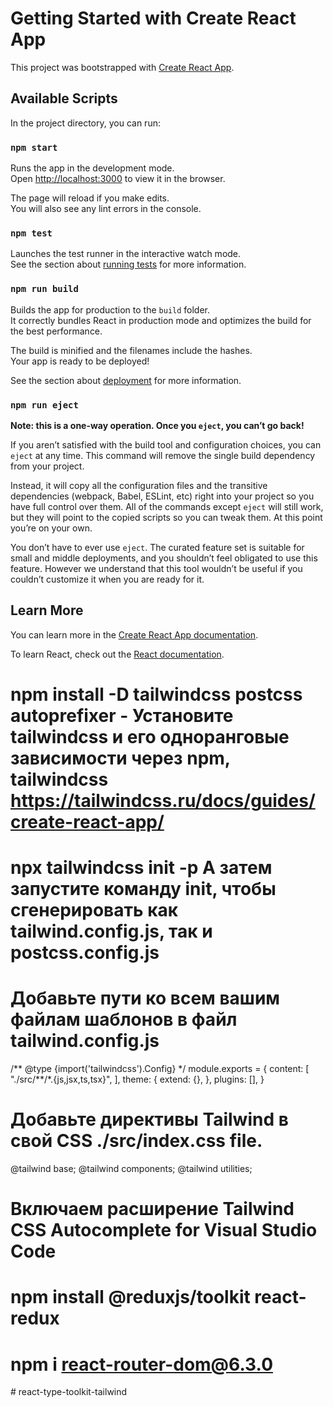 # Getting Started with Create React App

This project was bootstrapped with [Create React App](https://github.com/facebook/create-react-app).

## Available Scripts

In the project directory, you can run:

### `npm start`

Runs the app in the development mode.\
Open [http://localhost:3000](http://localhost:3000) to view it in the browser.

The page will reload if you make edits.\
You will also see any lint errors in the console.

### `npm test`

Launches the test runner in the interactive watch mode.\
See the section about [running tests](https://facebook.github.io/create-react-app/docs/running-tests) for more information.

### `npm run build`

Builds the app for production to the `build` folder.\
It correctly bundles React in production mode and optimizes the build for the best performance.

The build is minified and the filenames include the hashes.\
Your app is ready to be deployed!

See the section about [deployment](https://facebook.github.io/create-react-app/docs/deployment) for more information.

### `npm run eject`

**Note: this is a one-way operation. Once you `eject`, you can’t go back!**

If you aren’t satisfied with the build tool and configuration choices, you can `eject` at any time. This command will remove the single build dependency from your project.

Instead, it will copy all the configuration files and the transitive dependencies (webpack, Babel, ESLint, etc) right into your project so you have full control over them. All of the commands except `eject` will still work, but they will point to the copied scripts so you can tweak them. At this point you’re on your own.

You don’t have to ever use `eject`. The curated feature set is suitable for small and middle deployments, and you shouldn’t feel obligated to use this feature. However we understand that this tool wouldn’t be useful if you couldn’t customize it when you are ready for it.

## Learn More

You can learn more in the [Create React App documentation](https://facebook.github.io/create-react-app/docs/getting-started).

To learn React, check out the [React documentation](https://reactjs.org/).

# npm install -D tailwindcss postcss autoprefixer - Установите tailwindcss и его одноранговые зависимости через npm, tailwindcss https://tailwindcss.ru/docs/guides/create-react-app/

# npx tailwindcss init -p А затем запустите команду init, чтобы сгенерировать как tailwind.config.js, так и postcss.config.js

# Добавьте пути ко всем вашим файлам шаблонов в файл tailwind.config.js

/** @type {import('tailwindcss').Config} \*/
module.exports = {
content: [
"./src/**/\*.{js,jsx,ts,tsx}",
],
theme: {
extend: {},
},
plugins: [],
}

# Добавьте директивы Tailwind в свой CSS ./src/index.css file.

@tailwind base;
@tailwind components;
@tailwind utilities;

# Включаем расширение Tailwind CSS Autocomplete for Visual Studio Code

# npm install @reduxjs/toolkit react-redux

# npm i react-router-dom@6.3.0

#   r e a c t - t y p e - t o o l k i t - t a i l w i n d 
 
 

